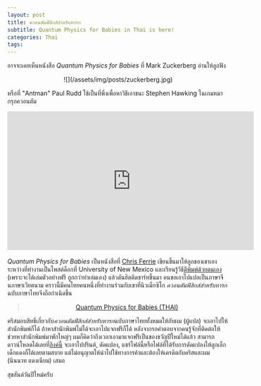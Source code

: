```yaml
---
layout: post
title: ควอนตัมฟิสิกส์สำหรับทารก
subtitle: Quantum Physics for Babies in Thai is here!
categories: Thai
tags:
---
```


อาจจะเคยเห็นหนังสือ *Quantum Physics for Babies* ที่ Mark Zuckerberg อ่านให้ลูกฟัง

<center>
![](/assets/img/posts/zuckerberg.jpg)
</center>

หรือที่ "Antman" Paul Rudd ใช้เป็นที่พึ่งเพื่อหาวิธีเอาชนะ Stephen Hawking ในเกมหมากรุกควอนตัม

<center>
<iframe width="560" height="315" src="https://www.youtube.com/embed/Hi0BzqV_b44?t=5m4s" frameborder="0" allowfullscreen></iframe>
</center>

*Quantum Physics for Babies* เป็นหนังสือที่ [Chris Ferrie](https://csferrie.com/) เขียนขึ้นมาให้ลูกของเขาเองระหว่างที่ทำงานเป็นโพสต์ด็อกที่ University of New Mexico และเรียนรู้วิธี[ตีพิมพ์ด้วยตนเอง](https://csferrie.com/2016/11/19/quantum-physics-for-babies/) (เพราะจะได้เล่มตัวอย่างฟรี ถูกกว่าทำเล่มเอง)  แล้วดันฮิตติดชาร์ทขึ้นมา คนขอเอาไปแปลเป็นภาษาจีนภาษาเวียตนาม คราวนี้มีคนไทยคนหนึ่งที่ทำงานร่วมกับเขาที่นิวเม็กซิโก *ควอนตัมฟิสิกส์สำหรับทารก*ฉบับภาษาไทยจึงถือกำเนิดขึ้น

<center>
<blockquote class="imgur-embed-pub" lang="en" data-id="a/D7MlQ"><a href="//imgur.com/D7MlQ">Quantum Physics for Babies (THAI)</a></blockquote><script async src="//s.imgur.com/min/embed.js" charset="utf-8"></script>
</center>

คริสมอบสิทธิ์เกี่ยวกับ*ควอนตัมฟิสิกส์สำหรับทารก*ฉบับภาษาไทยทั้งหมดให้กับผม (ผู้แปล) จะเอาไปให้สำนักพิมพ์ก็ได้ ถ้าหาสำนักพิมพ์ไม่ได้จะเอาไปแจกฟรีก็ได้ หลังจากรอคำตอบจากคนรู้จักที่ติดต่อให้ช่วยหาสำนักพิมพ์มาพักใหญ่ๆ ผมก็คิดว่าถึงเวลาเอามาแจกฟรีเป็นของขวัญปีใหม่ได้แล้ว สามารถดาวน์โหลดได้เลยที่[ลิงค์นี้](https://github.com/Ninnat/quantum_physics_for_babies_THAI/releases) จะเอาไปปรินต์, ดัดแปลง, แชร์ไฟล์นี้หรือไฟล์ที่ได้รับการดัดแปลงให้ลูกเล็กเด็กแดงก็ได้เลยตามสบาย แต่ไม่อนุญาตให้นำไปใช้ทางการค้าและต้องให้เครดิตกับคริสและผม (นินนาท แดงเนียม) เสมอ

สุขสันต์วันปีใหม่ครับ
